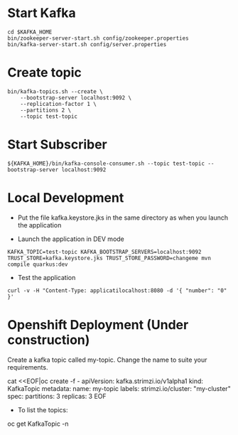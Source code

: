 # Start Kafka

```
cd $KAFKA_HOME
bin/zookeeper-server-start.sh config/zookeeper.properties
bin/kafka-server-start.sh config/server.properties
```

# Create topic

```
bin/kafka-topics.sh --create \
    --bootstrap-server localhost:9092 \
    --replication-factor 1 \
    --partitions 2 \
    --topic test-topic
```

# Start Subscriber

```
${KAFKA_HOME}/bin/kafka-console-consumer.sh --topic test-topic --bootstrap-server localhost:9092
```

# Local Development

- Put the file kafka.keystore.jks in the same directory as when you launch the application

- Launch the application in DEV mode

```
KAFKA_TOPIC=test-topic KAFKA_BOOTSTRAP_SERVERS=localhost:9092 TRUST_STORE=kafka.keystore.jks TRUST_STORE_PASSWORD=changeme mvn compile quarkus:dev
```

- Test the application

```
curl -v -H "Content-Type: applicatilocalhost:8080 -d '{ "number": "0" }'
```

 
# Openshift Deployment (Under construction)

Create a kafka topic called my-topic. Change the name to suite your requirements. 

cat <<EOF|oc create -f -
apiVersion: kafka.strimzi.io/v1alpha1
kind: KafkaTopic
metadata:
 name: my-topic
 labels:
   strimzi.io/cluster: "my-cluster"
spec:
 partitions: 3
 replicas: 3
EOF

- To list the topics:

oc get KafkaTopic -n <namespace>


